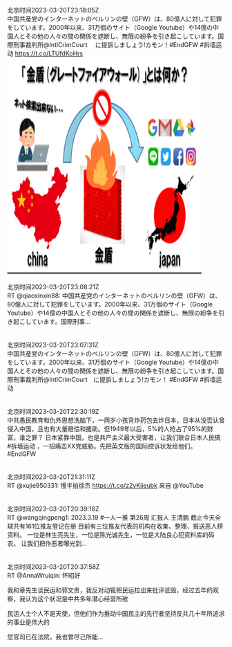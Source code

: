 北京时间2023-03-20T23:18:05Z<br>中国共産党のインターネットのベルリンの壁（GFW）は、80億人に対して犯罪をしています。2000年以来、31万個のサイト（Google Youtube）や14億の中国人とその他の人々の間の関係を遮断し、無限の紛争を引き起こしています。国際刑事裁判所@IntlCrimCourt
　に提訴しましょう!カモン！#EndGFW #拆墙运动 https://t.co/LTUfdKoHrs<br><img src='/temp/image/2023/w-Month-3/1637835909835157510_0.jpg' width='450' height='500'><br><br>北京时间2023-03-20T23:08:21Z<br>RT @qiaoxinxin88: 中国共産党のインターネットのベルリンの壁（GFW）は、80億人に対して犯罪をしています。2000年以来、31万個のサイト（Google Youtube）や14億の中国人とその他の人々の間の関係を遮断し、無限の紛争を引き起こしています。国際刑事…<br><br><br>北京时间2023-03-20T23:07:31Z<br>中国共産党のインターネットのベルリンの壁（GFW）は、80億人に対して犯罪をしています。2000年以来、31万個のサイト（Google Youtube）や14億の中国人とその他の人々の間の関係を遮断し、無限の紛争を引き起こしています。国際刑事裁判所@IntlCrimCourt　に提訴しましょう!カモン！
#EndGFW #拆墙运动<br><br><br>北京时间2023-03-20T22:30:19Z<br>中共愚民教育和仇外思想洗脑下，一两岁小孩背炸药包去炸日本，日本从没否认曾侵入中国，且也有大量赔偿和援助。但1949年以后，5%的人抢占了95%的财富，谁之罪？
日本紧靠中国，也是共产主义最大受害者，让我们联合日本人民搞 #拆墙运动
，一招痛击XX党威胁。先把英文版的国际控诉状发给他们。#EndGFW<br><br><br>北京时间2023-03-20T21:31:11Z<br>RT @xujie950331: 慢半拍徐杰 https://t.co/z2yKjieubk 来自 @YouTube<br><br><br>北京时间2023-03-20T20:39:18Z<br>RT @wangqingpeng1: 2023.3.19 #一人一推 第26周 汇报人 王清鹏
截止今天全球共有161位推友登记在册
目前有三位推友代表的机构在收集、整理、报送恶人榜资料。
一位是林生亮先生，一位是陈光诚先生，一位是大陆良心犯资料库的码农。
让我们把作恶者曝光到…<br><br><br>北京时间2023-03-20T20:37:58Z<br>RT @AnnaWruiqin: 怀昭好

我和章先生谈民运和郭文贵，我反对动辄把民运拉出来批评诋毁，经过五年的观察，我认为这个状况是中共多年潜心经营所致

民运人士个人不是天使，但他们作为推动中国民主的先行者坚持反共几十年所追求的事业是伟大的

您官司已在法院，我也曾尽己所能…<br><br><br>